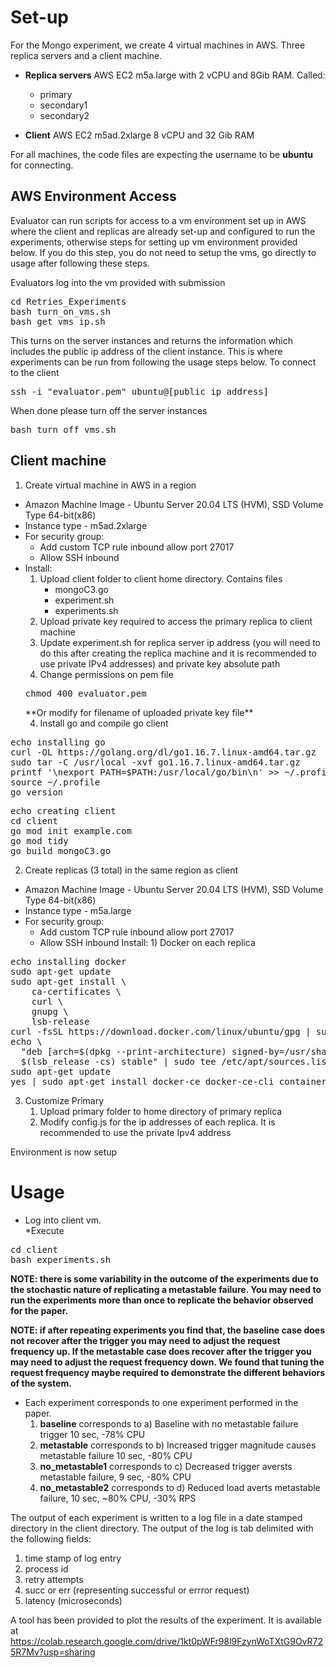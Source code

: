 # Set-up

For the Mongo experiment, we create 4 virtual machines in AWS.  Three replica servers and a client machine.  
* **Replica servers**  AWS EC2 m5a.large with 2 vCPU and 8Gib RAM. Called:
    * primary
    * secondary1
    * secondary2

* **Client** AWS EC2 m5ad.2xlarge 8 vCPU and 32 Gib RAM
 
 For all machines, the code files are expecting the username to be **ubuntu** for connecting.  
 
 
## AWS Environment Access ##
Evaluator can run scripts for access to a vm environment set up in AWS where the client and replicas are already set-up and configured to run the experiments, otherwise steps for setting up vm environment provided below. If you do this step, you do not need to setup the vms, go directly to usage after following these steps. 

Evaluators log into the vm provided with submission
<pre>cd Retries_Experiments
bash turn_on_vms.sh
bash get_vms_ip.sh
</pre>

This turns on the server instances and returns the information which includes the public ip address of the client instance. This is where experiments can be run from following the usage steps below.
To connect to the client
<pre>ssh -i "evaluator.pem" ubuntu@[public ip address]
</pre>

When done please turn off the server instances
<pre>bash turn_off_vms.sh
</pre>

 ## Client machine
1. Create virtual machine in AWS in a region
 * Amazon Machine Image - Ubuntu Server 20.04 LTS (HVM), SSD Volume Type 64-bit(x86)
 * Instance type - m5ad.2xlarge
 * For security group:
    * Add custom TCP rule inbound allow port 27017
	* Allow SSH inbound
 * Install:  
    1. Upload client folder to client home directory. Contains files
        * mongoC3.go
	   * experiment.sh
        * experiments.sh
    2. Upload private key required to access the primary replica to client machine 
    3. Update experiment.sh for replica server ip address (you will need to do this after creating the replica machine and it is recommended to use private IPv4 addresses) and private key absolute path
	3. Change permissions on pem file
	<pre>chmod 400 evaluator.pem</pre> **Or modify for filename of uploaded private key file**
    4. Install go and compile go client
                
<pre>echo installing go
curl -OL https://golang.org/dl/go1.16.7.linux-amd64.tar.gz
sudo tar -C /usr/local -xvf go1.16.7.linux-amd64.tar.gz
printf '\nexport PATH=$PATH:/usr/local/go/bin\n' >> ~/.profile
source ~/.profile
go version
</pre>

<pre>echo creating client
cd client
go mod init example.com
go mod tidy
go build mongoC3.go
</pre>

2. Create replicas (3 total) in the same region as client
* Amazon Machine Image - Ubuntu Server 20.04 LTS (HVM), SSD Volume Type 64-bit(x86)
* Instance type - m5a.large
 * For security group:
    * Add custom TCP rule inbound allow port 27017
	* Allow SSH inbound
	Install: 1) Docker on each replica

<pre>
echo installing docker
sudo apt-get update
sudo apt-get install \
    ca-certificates \
    curl \
    gnupg \
    lsb-release
curl -fsSL https://download.docker.com/linux/ubuntu/gpg | sudo gpg --dearmor -o /usr/share/keyrings/docker-archive-keyring.gpg
echo \
  "deb [arch=$(dpkg --print-architecture) signed-by=/usr/share/keyrings/docker-archive-keyring.gpg] https://download.docker.com/linux/ubuntu \
  $(lsb_release -cs) stable" | sudo tee /etc/apt/sources.list.d/docker.list > /dev/null
sudo apt-get update
yes | sudo apt-get install docker-ce docker-ce-cli containerd.io
</pre>

3. Customize Primary
    1. Upload primary folder to home directory of primary replica
	2. Modify config.js for the ip addresses of each replica. It is recommended to use the private Ipv4 address


Environment is now setup



# Usage

* Log into client vm.  
*Execute 
<pre>cd client
bash experiments.sh</pre>

**NOTE: there is some variability in the outcome of the experiments due to the stochastic nature of replicating a metastable failure. You may need to run the experiments more than once to replicate the behavior observed for the paper.**

**NOTE: if after repeating experiments you find that, the baseline case does not recover after the trigger you may need to adjust the request frequency up. If the metastable case does recover after the trigger you may need to adjust the request frequency down. We found that tuning the request frequency maybe required to demonstrate the different behaviors of the system.**



*  Each experiment corresponds to one experiment performed in the paper.
    1. **baseline** corresponds to  a) Baseline with no metastable failure trigger 10 sec, -78% CPU
    1. **metastable** corresponds to b) Increased trigger magnitude causes metastable failure 10 sec, -80% CPU
    1. **no_metastable1** corresponds to c) Decreased trigger aversts metastable failure, 9 sec, -80% CPU
    1. **no_metastable2** corresponds to d) Reduced load averts metastable failure, 10 sec, ~80% CPU, -30% RPS

The output of each experiment is written to a log file in a date stamped directory in the client directory.  The output of the log is tab delimited with the following fields:
1. time stamp of log entry
1. process id
1. retry attempts
1. succ or err (representing successful or errror request)
1. latency (microseconds)

A tool has been provided to plot the results of the experiment. It is available at https://colab.research.google.com/drive/1kt0pWFr98l9FzynWoTXtG9OvR725R7Mv?usp=sharing
